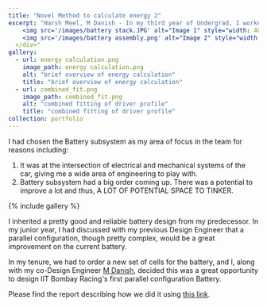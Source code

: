 ```yaml
---
title: "Novel Method to calculate energy 2"
excerpt: "Harsh Meel, M Danish - In my third year of Undergrad, I worked as a Mechanical Design Engineer for [IIT Bombay Racing](https://www.iitbracing.org/). The team builds a battery-run formula-style car from scratch in a year and competes at Formula Student UK, an international student competition, where we won the Design Event in 2021. <br/>  <div style="display: flex; justify-content: center;">
    <img src='/images/battery stack.JPG' alt="Image 1" style="width: 48%; margin-right: 4%;">
    <img src='/images/battery assembly.png' alt="Image 2" style="width: 48%;">
  </div>"
gallery:
  - url: energy calculation.png
    image_path: energy calculation.png
    alt: "brief overview of energy calculation"
    title: "brief overview of energy calculation"
  - url: combined_fit.png
    image_path: combined_fit.png
    alt: "combined fitting of driver profile"
    title: "combined fitting of driver profile"
collection: portfolio
---
```


I had chosen the Battery subsystem as my area of focus in the team for reasons including:

1. It was at the intersection of electrical and mechanical systems of the car, giving me a wide area of engineering to play with.
2. Battery subsystem had a big order coming up. There was a potential to improve a lot and thus, A LOT OF POTENTIAL SPACE TO TINKER.

{% include gallery %}

I inherited a pretty good and reliable battery design from my predecessor. In my junior year, I had discussed with my previous Design Engineer that a parallel configuration, though pretty complex, would be a great improvement on the current battery.

In my tenure, we had to order a new set of cells for the battery, and I, along with my co-Design Engineer [M Danish](https://www.linkedin.com/in/danish-m-444848198/), decided this was a great opportunity to design IIT Bombay Racing's first parallel configuration Battery.

Please find the report describing how we did it using [this link](https://harshmeel.github.io/files/Harsh_Energy_calculation_Summary.pdf).
